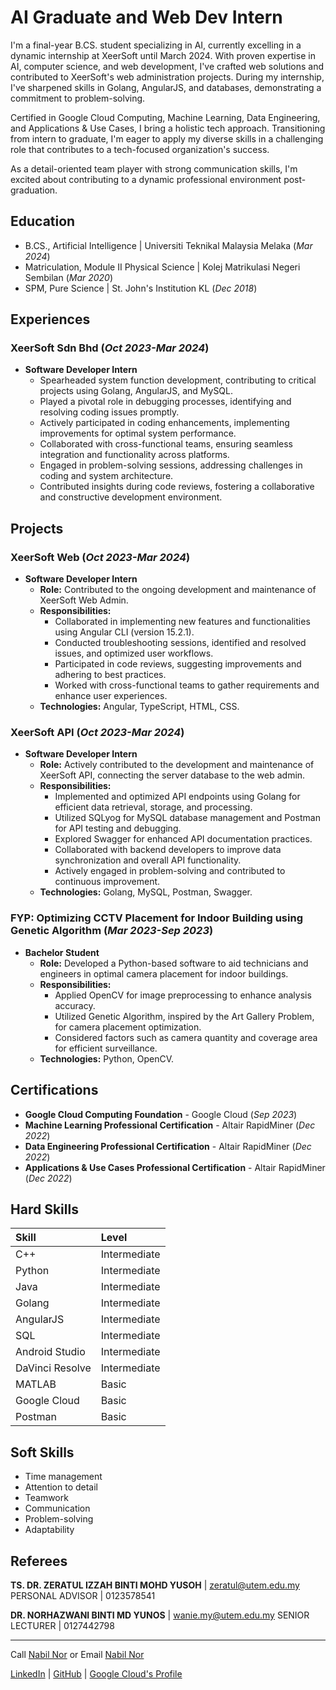 # AI Graduate and Web Dev Intern

I'm a final-year B.CS. student specializing in AI, currently excelling in a dynamic internship at XeerSoft until March 2024. With proven expertise in AI, computer science, and web development, I've crafted web solutions and contributed to XeerSoft's web administration projects. During my internship, I've sharpened skills in Golang, AngularJS, and databases, demonstrating a commitment to problem-solving.

Certified in Google Cloud Computing, Machine Learning, Data Engineering, and Applications & Use Cases, I bring a holistic tech approach. Transitioning from intern to graduate, I'm eager to apply my diverse skills in a challenging role that contributes to a tech-focused organization's success.

As a detail-oriented team player with strong communication skills, I'm excited about contributing to a dynamic professional environment post-graduation.

<!-- [UTeM's Cover Letter](https://drive.google.com/file/d/1d76a9ZgQRlLairH4lP_wGArNDnUFiTkX/view?usp=drive_link) -->
<!-- [UTeM's Cover Letter](/akuan_perlindungan_diri.pdf) -->

## Education
- B.CS., Artificial Intelligence | Universiti Teknikal Malaysia Melaka (_Mar 2024_)
- Matriculation, Module II Physical Science | Kolej Matrikulasi Negeri Sembilan (_Mar 2020_)
- SPM, Pure Science | St. John's Institution KL (_Dec 2018_)

## Experiences

### XeerSoft Sdn Bhd (_Oct 2023-Mar 2024_)
- **Software Developer Intern**
  - Spearheaded system function development, contributing to critical projects using Golang, AngularJS, and MySQL.
  - Played a pivotal role in debugging processes, identifying and resolving coding issues promptly.
  - Actively participated in coding enhancements, implementing improvements for optimal system performance.
  - Collaborated with cross-functional teams, ensuring seamless integration and functionality across platforms.
  - Engaged in problem-solving sessions, addressing challenges in coding and system architecture.
  - Contributed insights during code reviews, fostering a collaborative and constructive development environment.

## Projects

### XeerSoft Web (_Oct 2023-Mar 2024_)
- **Software Developer Intern**
  - **Role:** Contributed to the ongoing development and maintenance of XeerSoft Web Admin.
  - **Responsibilities:**
    - Collaborated in implementing new features and functionalities using Angular CLI (version 15.2.1).
    - Conducted troubleshooting sessions, identified and resolved issues, and optimized user workflows.
    - Participated in code reviews, suggesting improvements and adhering to best practices.
    - Worked with cross-functional teams to gather requirements and enhance user experiences.
  - **Technologies:** Angular, TypeScript, HTML, CSS.

### XeerSoft API (_Oct 2023-Mar 2024_)
- **Software Developer Intern**
  - **Role:** Actively contributed to the development and maintenance of XeerSoft API, connecting the server database to the web admin.
  - **Responsibilities:**
    - Implemented and optimized API endpoints using Golang for efficient data retrieval, storage, and processing.
    - Utilized SQLyog for MySQL database management and Postman for API testing and debugging.
    - Explored Swagger for enhanced API documentation practices.
    - Collaborated with backend developers to improve data synchronization and overall API functionality.
    - Actively engaged in problem-solving and contributed to continuous improvement.
  - **Technologies:** Golang, MySQL, Postman, Swagger.

### FYP: Optimizing CCTV Placement for Indoor Building using Genetic Algorithm (_Mar 2023-Sep 2023_)
- **Bachelor Student**
  - **Role:** Developed a Python-based software to aid technicians and engineers in optimal camera placement for indoor buildings.
  - **Responsibilities:**
    - Applied OpenCV for image preprocessing to enhance analysis accuracy.
    - Utilized Genetic Algorithm, inspired by the Art Gallery Problem, for camera placement optimization.
    - Considered factors such as camera quantity and coverage area for efficient surveillance.
  - **Technologies:** Python, OpenCV.

<!-- ### EziMart -->
<!-- - Developed a mobile application for a Self-Checkout e-Mall with Smart Parking System for Shopping Mall. The system has the features such as Product Assistant, Customer Service Chatbot, and Pay Parking using Android Studio, Firebase, and python. -->

<!-- ### McDonald's® Menu Selection using Genetic Algorithm
<!-- - Developed menu selection using a genetic algorithm (GA) to find the best menu combination for breakfast, lunch, and dinner using the dataset of McDonald’s food calories using C++.

### Round Object Identification
[Project YouTube](https://youtu.be/ZU-yUrgbXfE)
- Experimented with identifying circular objects using Matlab.

### Warehouse Management System
- Developed a warehouse management system that helps the traceability and connectivity of the goods increase and makes the inventory and outfitting records accurately organized using C++ and PHP.

### Hospital Information Management System
- Developed a program that will record and view Covid-19 cases for three districts in Melaka. These three districts which are affected by Covid-19 are Melaka Tengah, Alor Gajah, and Jasin using C++. -->

## Certifications
- __Google Cloud Computing Foundation__ - Google Cloud (_Sep 2023_)
- __Machine Learning Professional Certification__ - Altair RapidMiner (_Dec 2022_)
- __Data Engineering Professional Certification__ - Altair RapidMiner (_Dec 2022_)
- __Applications & Use Cases Professional Certification__ - Altair RapidMiner (_Dec 2022_)

## Hard Skills

| Skill           | Level             |
|:----------------|:------------------|
| C++             | Intermediate      |
| Python          | Intermediate      |
| Java            | Intermediate      |
| Golang          | Intermediate      |
| AngularJS       | Intermediate      |
| SQL             | Intermediate      |
| Android Studio  | Intermediate      |
| DaVinci Resolve | Intermediate      |
| MATLAB          | Basic             |
| Google Cloud    | Basic             |
| Postman         | Basic             |

## Soft Skills
- Time management
- Attention to detail
- Teamwork
- Communication
- Problem-solving
- Adaptability

## Referees

__TS. DR. ZERATUL IZZAH BINTI MOHD YUSOH__ | zeratul@utem.edu.my
PERSONAL ADVISOR | 0123578541

__DR. NORHAZWANI BINTI MD YUNOS__ | wanie.my@utem.edu.my
SENIOR LECTURER | 0127442798

* * *

Call [Nabil Nor](tel:60129739314) or Email [Nabil Nor](mailto:nabilakif6237@gmail.com)

[LinkedIn](https://www.linkedin.com/in/nabilnor774) |
[GitHub](https://github.com/bbill37) |
[Google Cloud's Profile](https://www.cloudskillsboost.google/public_profiles/c3c52fe5-fa9f-4df6-ab2d-5ab4b893b593)
